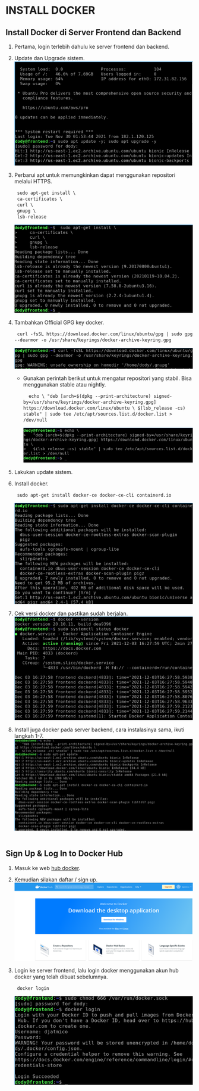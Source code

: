 # **INSTALL DOCKER**
## Install Docker di Server Frontend dan Backend

1. Pertama, login terlebih dahulu ke server frontend dan backend.
2. Update dan Upgrade sistem. <br>
   ![loginandupdate](assets/images-install-docker/loginandupdate.png) <br>
   
3. Perbarui apt untuk memungkinkan dapat menggunakan repositori melalui HTTPS.

        sudo apt-get install \
        ca-certificates \
        curl \
        gnupg \
        lsb-release
    ![setuprepo](assets/images-install-docker/setuprepo.png) <br>

4. Tambahkan Official GPG key docker. 
   
        curl -fsSL https://download.docker.com/linux/ubuntu/gpg | sudo gpg --dearmor -o /usr/share/keyrings/docker-archive-keyring.gpg
    ![gpgdocker](assets/images-install-docker/gpgdocker.png) <br>

    - Gunakan perintah berikut untuk mengatur repositori yang stabil. Bisa menggunakan stable atau nightly.

            echo \ "deb [arch=$(dpkg --print-architecture) signed-by=/usr/share/keyrings/docker-archive-keyring.gpg] https://download.docker.com/linux/ubuntu \ $(lsb_release -cs) stable" | sudo tee /etc/apt/sources.list.d/docker.list > /dev/null
        ![addrepodocker](assets/images-install-docker/addrepodocker.png) <br>

5. Lakukan update sistem.
6. Install docker.

        sudo apt-get install docker-ce docker-ce-cli containerd.io
    ![installdocker](assets/images-install-docker/installdocker.png) <br>

7. Cek versi docker dan pastikan sudah berjalan. <br>
   ![statusdocker](assets/images-install-docker/statusdocker.png) <br>

8. Install juga docker pada server backend, cara instalasinya sama, ikuti langkah 1-7. <br>
   ![installdocker2](assets/images-install-docker/installdocker2.png) <br><br>

## Sign Up & Log In to Docker Hub

1. Masuk ke web [hub docker](https://hub.docker.com/).
2. Kemudian silakan daftar / sign up. <br>
    ![logindocker](assets/images-install-docker/logindocker.png) <br>

3. Login ke server frontend, lalu login docker menggunakan akun hub docker yang telah dibuat sebelumnya.

        docker login
    ![logindockerterminal](assets/images-install-docker/logindockerterminal.png)